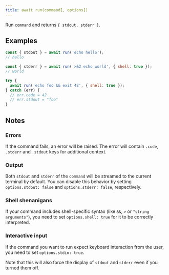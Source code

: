 ```yaml
---
title: await run(command[, options])
---
```


Run `command` and returns `{ stdout, stderr }`.

## Examples

```js
const { stdout } = await run('echo hello'); 
// hello

const { stderr } = await run('>&2 echo world', { shell: true }); 
// world

try {
  await run('echo foo && exit 42', { shell: true });
} catch (err) {
  // err.code = 42
  // err.stdout = "foo"
}
```

## Notes

### Errors

If the command fails, an error will be raised. The error will contain `.code`,
`.stderr` and `.stdout` keys for additional context.

### Output

Both `stdout` and `stderr` of the `command` will be streamed to the current
terminal by default. You can disable this behavior by setting `options.stdout:
false` and `options.stderr: false`, respectively.

### Shell shenanigans

If your command includes shell-specific syntax (like `&&`, `>` or `"string
arguments"`), you need to set `options.shell: true` for it to be correctly
interpreted.

### Interactive input

If the command you want to run expect keyboard interaction from the user, you
need to set `options.stdin: true`.

Note that this will also force the display of `stdout` and `stderr` even if you
turned them off.

